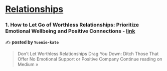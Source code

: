 
<h1><a href=https://medium.com/tag/relationships/recommended target="_blank" rel="noopener noreferrer">Relationships</a></h1>
<h3>1. How to Let Go of Worthless Relationships: Prioritize Emotional Wellbeing and Positive Connections - <a href="https://medium.com/@yuenie9928kate/how-to-let-go-of-worthless-relationships-prioritize-emotional-wellbeing-and-positive-connections-37a4b66df7cd?source=rss------relationships-5" target="_blank" rel="noopener noreferrer">link</a></h3>

✍️ **posted by `Yuenie-kate`**

<blockquote>Don’t Let Worthless Relationships Drag You Down: Ditch Those That Offer No Emotional Support or Positive Company
Continue reading on Medium »</blockquote>

